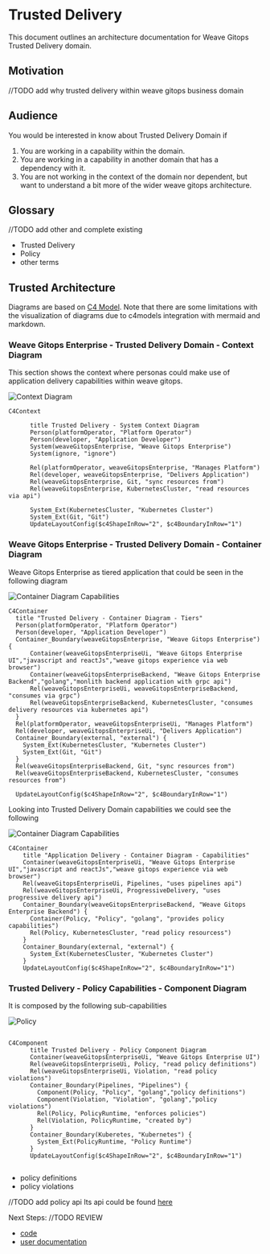 # Trusted Delivery 
This document outlines an architecture documentation for Weave Gitops Trusted Delivery domain.

## Motivation

//TODO add why trusted delivery within weave gitops business domain

## Audience
You would be interested in know about Trusted Delivery Domain if
1. You are working in a capability within the domain.
2. You are working in a capability in another domain that has a dependency with it.
3. You are not working in the context of the domain nor dependent, but want to understand a bit more
of the wider weave gitops architecture.

## Glossary

//TODO add other and complete existing
- Trusted Delivery
- Policy 
- other terms 

## Trusted Architecture

Diagrams are based on [C4 Model](https://c4model.com/). Note that there are some limitations with the visualization of 
diagrams due to c4models integration with mermaid and markdown.

### Weave Gitops Enterprise - Trusted Delivery Domain - Context Diagram

This section shows the context where personas could make use of application delivery capabilities within weave gitops.

![Context Diagram](./imgs/trusted-delivery-context.svg)

```mermaid
C4Context

      title Trusted Delivery - System Context Diagram
      Person(platformOperator, "Platform Operator")
      Person(developer, "Application Developer")      
      System(weaveGitopsEnterprise, "Weave Gitops Enterprise")
      System(ignore, "ignore")

      Rel(platformOperator, weaveGitopsEnterprise, "Manages Platform")
      Rel(developer, weaveGitopsEnterprise, "Delivers Application")
      Rel(weaveGitopsEnterprise, Git, "sync resources from")
      Rel(weaveGitopsEnterprise, KubernetesCluster, "read resources via api")

      System_Ext(KubernetesCluster, "Kubernetes Cluster")
      System_Ext(Git, "Git") 
      UpdateLayoutConfig($c4ShapeInRow="2", $c4BoundaryInRow="1")
```

### Weave Gitops Enterprise - Trusted Delivery Domain - Container Diagram

Weave Gitops Enterprise as tiered application that could be seen in the following diagram

![Container Diagram Capabilities](imgs/trusted-delivery-container-tiers.svg)

```mermaid
C4Container
  title "Trusted Delivery - Container Diagram - Tiers"
  Person(platformOperator, "Platform Operator")
  Person(developer, "Application Developer")      
  Container_Boundary(weaveGitopsEnterprise, "Weave Gitops Enterprise") {
      Container(weaveGitopsEnterpriseUi, "Weave Gitops Enterprise UI","javascript and reactJs","weave gitops experience via web browser")
      Container(weaveGitopsEnterpriseBackend, "Weave Gitops Enterprise Backend","golang","monlith backend application with grpc api")
      Rel(weaveGitopsEnterpriseUi, weaveGitopsEnterpriseBackend, "consumes via grpc")
      Rel(weaveGitopsEnterpriseBackend, KubernetesCluster, "consumes delivery resources via kubernetes api")
  }
  Rel(platformOperator, weaveGitopsEnterpriseUi, "Manages Platform")
  Rel(developer, weaveGitopsEnterpriseUi, "Delivers Application")
  Container_Boundary(external, "external") {
    System_Ext(KubernetesCluster, "Kubernetes Cluster")
    System_Ext(Git, "Git")     
  }
  Rel(weaveGitopsEnterpriseBackend, Git, "sync resources from")
  Rel(weaveGitopsEnterpriseBackend, KubernetesCluster, "consumes resources from")  

  UpdateLayoutConfig($c4ShapeInRow="2", $c4BoundaryInRow="1")              
```
Looking into Trusted Delivery Domain capabilities we could see the following

![Container Diagram Capabilities](imgs/trusted-delivery-container.svg)

```mermaid
C4Container
    title "Application Delivery - Container Diagram - Capabilities"
    Container(weaveGitopsEnterpriseUi, "Weave Gitops Enterprise UI","javascript and reactJs","weave gitops experience via web browser")
    Rel(weaveGitopsEnterpriseUi, Pipelines, "uses pipelines api")
    Rel(weaveGitopsEnterpriseUi, ProgressiveDelivery, "uses progressive delivery api")
    Container_Boundary(weaveGitopsEnterpriseBackend, "Weave Gitops Enterprise Backend") {
      Container(Policy, "Policy", "golang", "provides policy capabilities")
      Rel(Policy, KubernetesCluster, "read policy resourcess")
    }
    Container_Boundary(external, "external") {
      System_Ext(KubernetesCluster, "Kubernetes Cluster")
    }
    UpdateLayoutConfig($c4ShapeInRow="2", $c4BoundaryInRow="1")          
```

### Trusted Delivery - Policy Capabilities - Component Diagram


It is composed by the following sub-capabilities

![Policy](imgs/trusted-delivery-policy.svg)

```mermaid

C4Component
      title Trusted Delivery - Policy Component Diagram
      Container(weaveGitopsEnterpriseUi, "Weave Gitops Enterprise UI")
      Rel(weaveGitopsEnterpriseUi, Policy, "read policy definitions")
      Rel(weaveGitopsEnterpriseUi, Violation, "read policy violations")
      Container_Boundary(Pipelines, "Pipelines") {
        Component(Policy, "Policy", "golang","policy definitions")
        Component(Violation, "Violation", "golang","policy violations")
        Rel(Policy, PolicyRuntime, "enforces policies")
        Rel(Violation, PolicyRuntime, "created by")
      }
      Container_Boundary(Kuberetes, "Kubernetes") {
        System_Ext(PolicyRuntime, "Policy Runtime")
      }
      UpdateLayoutConfig($c4ShapeInRow="2", $c4BoundaryInRow="1")        
                    
```

- policy definitions 
- policy violations

//TODO add policy api
Its api could be found [here](https://github.com/weaveworks/weave-gitops-enterprise/blob/af0da2a895d205d837d1c7afaf29977225e01957/api/pipelines/pipelines.proto)

Next Steps:
//TODO REVIEW
- [code](https://github.com/weaveworks/weave-gitops-enterprise)
- [user documentation](https://docs.gitops.weave.works/docs/enterprise/intro/index.html)












